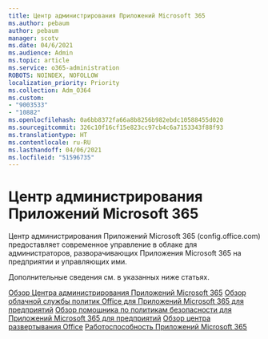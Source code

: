 ```yaml
---
title: Центр администрирования Приложений Microsoft 365
ms.author: pebaum
author: pebaum
manager: scotv
ms.date: 04/6/2021
ms.audience: Admin
ms.topic: article
ms.service: o365-administration
ROBOTS: NOINDEX, NOFOLLOW
localization_priority: Priority
ms.collection: Adm_O364
ms.custom:
- "9003533"
- "10882"
ms.openlocfilehash: 0a6bb8372fa66a8b8256b982ebdc10588455d020
ms.sourcegitcommit: 326c10f16cf15e823cc97cb4c6a7153343f88f93
ms.translationtype: HT
ms.contentlocale: ru-RU
ms.lasthandoff: 04/06/2021
ms.locfileid: "51596735"
---
```

# <a name="microsoft-365-apps-admin-center"></a>Центр администрирования Приложений Microsoft 365

Центр администрирования Приложений Microsoft 365 (config.office.com) предоставляет современное управление в облаке для администраторов, разворачивающих Приложения Microsoft 365 на предприятии и управляющих ими. 

Дополнительные сведения см. в указанных ниже статьях.

[Обзор Центра администрирования Приложений Microsoft 365](https://docs.microsoft.com/deployoffice/admincenter/overview)
[Обзор облачной службы политик Office для Приложений Microsoft 365 для предприятий](https://docs.microsoft.com/deployoffice/overview-office-cloud-policy-service)
[Обзор помощника по политикам безопасности для Приложений Microsoft 365 для предприятий](https://docs.microsoft.com/deployoffice/overview-of-security-policy-advisor)
[Обзор центра развертывания Office](https://docs.microsoft.com/deployoffice/overview-of-the-office-customization-tool-for-click-to-run)
[Работоспособность Приложений Microsoft 365](https://docs.microsoft.com/deployoffice/admincenter/microsoft-365-apps-health)